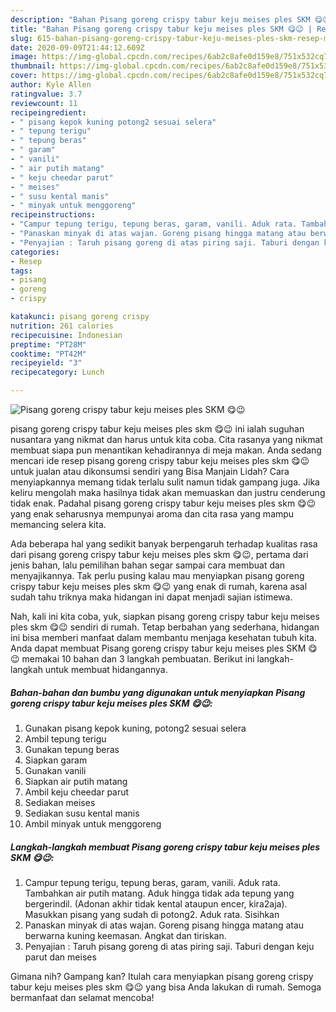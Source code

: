 ```yaml
---
description: "Bahan Pisang goreng crispy tabur keju meises ples SKM 😋😉 | Resep Membuat Pisang goreng crispy tabur keju meises ples SKM 😋😉 Yang Bisa Manjain Lidah"
title: "Bahan Pisang goreng crispy tabur keju meises ples SKM 😋😉 | Resep Membuat Pisang goreng crispy tabur keju meises ples SKM 😋😉 Yang Bisa Manjain Lidah"
slug: 615-bahan-pisang-goreng-crispy-tabur-keju-meises-ples-skm-resep-membuat-pisang-goreng-crispy-tabur-keju-meises-ples-skm-yang-bisa-manjain-lidah
date: 2020-09-09T21:44:12.609Z
image: https://img-global.cpcdn.com/recipes/6ab2c8afe0d159e8/751x532cq70/pisang-goreng-crispy-tabur-keju-meises-ples-skm-😋😉-foto-resep-utama.jpg
thumbnail: https://img-global.cpcdn.com/recipes/6ab2c8afe0d159e8/751x532cq70/pisang-goreng-crispy-tabur-keju-meises-ples-skm-😋😉-foto-resep-utama.jpg
cover: https://img-global.cpcdn.com/recipes/6ab2c8afe0d159e8/751x532cq70/pisang-goreng-crispy-tabur-keju-meises-ples-skm-😋😉-foto-resep-utama.jpg
author: Kyle Allen
ratingvalue: 3.7
reviewcount: 11
recipeingredient:
- " pisang kepok kuning potong2 sesuai selera"
- " tepung terigu"
- " tepung beras"
- " garam"
- " vanili"
- " air putih matang"
- " keju cheedar parut"
- " meises"
- " susu kental manis"
- " minyak untuk menggoreng"
recipeinstructions:
- "Campur tepung terigu, tepung beras, garam, vanili. Aduk rata. Tambahkan air putih matang. Aduk hingga tidak ada tepung yang bergerindil. (Adonan akhir tidak kental ataupun encer, kira2aja). Masukkan pisang yang sudah di potong2. Aduk rata. Sisihkan"
- "Panaskan minyak di atas wajan. Goreng pisang hingga matang atau berwarna kuning keemasan. Angkat dan tiriskan."
- "Penyajian : Taruh pisang goreng di atas piring saji. Taburi dengan keju parut dan meises"
categories:
- Resep
tags:
- pisang
- goreng
- crispy

katakunci: pisang goreng crispy 
nutrition: 261 calories
recipecuisine: Indonesian
preptime: "PT28M"
cooktime: "PT42M"
recipeyield: "3"
recipecategory: Lunch

---
```



![Pisang goreng crispy tabur keju meises ples SKM 😋😉](https://img-global.cpcdn.com/recipes/6ab2c8afe0d159e8/751x532cq70/pisang-goreng-crispy-tabur-keju-meises-ples-skm-😋😉-foto-resep-utama.jpg)


pisang goreng crispy tabur keju meises ples skm 😋😉 ini ialah suguhan nusantara yang nikmat dan harus untuk kita coba. Cita rasanya yang nikmat membuat siapa pun menantikan kehadirannya di meja makan.
Anda sedang mencari ide resep pisang goreng crispy tabur keju meises ples skm 😋😉 untuk jualan atau dikonsumsi sendiri yang Bisa Manjain Lidah? Cara menyiapkannya memang tidak terlalu sulit namun tidak gampang juga. Jika keliru mengolah maka hasilnya tidak akan memuaskan dan justru cenderung tidak enak. Padahal pisang goreng crispy tabur keju meises ples skm 😋😉 yang enak seharusnya mempunyai aroma dan cita rasa yang mampu memancing selera kita.



Ada beberapa hal yang sedikit banyak berpengaruh terhadap kualitas rasa dari pisang goreng crispy tabur keju meises ples skm 😋😉, pertama dari jenis bahan, lalu pemilihan bahan segar sampai cara membuat dan menyajikannya. Tak perlu pusing kalau mau menyiapkan pisang goreng crispy tabur keju meises ples skm 😋😉 yang enak di rumah, karena asal sudah tahu triknya maka hidangan ini dapat menjadi sajian istimewa.


Nah, kali ini kita coba, yuk, siapkan pisang goreng crispy tabur keju meises ples skm 😋😉 sendiri di rumah. Tetap berbahan yang sederhana, hidangan ini bisa memberi manfaat dalam membantu menjaga kesehatan tubuh kita. Anda dapat membuat Pisang goreng crispy tabur keju meises ples SKM 😋😉 memakai 10 bahan dan 3 langkah pembuatan. Berikut ini langkah-langkah untuk membuat hidangannya.

<!--inarticleads1-->

##### Bahan-bahan dan bumbu yang digunakan untuk menyiapkan Pisang goreng crispy tabur keju meises ples SKM 😋😉:

1. Gunakan  pisang kepok kuning, potong2 sesuai selera
1. Ambil  tepung terigu
1. Gunakan  tepung beras
1. Siapkan  garam
1. Gunakan  vanili
1. Siapkan  air putih matang
1. Ambil  keju cheedar parut
1. Sediakan  meises
1. Sediakan  susu kental manis
1. Ambil  minyak untuk menggoreng




<!--inarticleads2-->

##### Langkah-langkah membuat Pisang goreng crispy tabur keju meises ples SKM 😋😉:

1. Campur tepung terigu, tepung beras, garam, vanili. Aduk rata. Tambahkan air putih matang. Aduk hingga tidak ada tepung yang bergerindil. (Adonan akhir tidak kental ataupun encer, kira2aja). Masukkan pisang yang sudah di potong2. Aduk rata. Sisihkan
1. Panaskan minyak di atas wajan. Goreng pisang hingga matang atau berwarna kuning keemasan. Angkat dan tiriskan.
1. Penyajian : Taruh pisang goreng di atas piring saji. Taburi dengan keju parut dan meises




Gimana nih? Gampang kan? Itulah cara menyiapkan pisang goreng crispy tabur keju meises ples skm 😋😉 yang bisa Anda lakukan di rumah. Semoga bermanfaat dan selamat mencoba!
